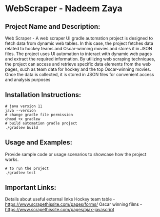 # WebScraper - Nadeem Zaya

## Project Name and Description:
Web Scraper - A web scraper UI gradle automation project is designed to fetch data from dynamic web tables. In this case, the project fetches data related to hockey teams and Oscar-winning movies and stores it in JSON files. The project uses UI automation to interact with dynamic web pages and extract the required information. By utilizing web scraping techniques, the project can access and retrieve specific data elements from the web pages, such as team data for hockey and the top Oscar-winning movies. Once the data is collected, it is stored in JSON files for convenient access and analysis purposes 

## Installation Instructions:
```
# java version 11
java --version
# change gradle file permission
chmod +x gradlew
# build automation gradle project
./gradlew build
```

## Usage and Examples:
Provide sample code or usage scenarios to showcase how the project works.
```
# to run the project
./gradlew test
```

## Important Links:
Details about useful external links
Hockey team table - https://www.scrapethissite.com/pages/forms/
Oscar winning films - https://www.scrapethissite.com/pages/ajax-javascript
 

